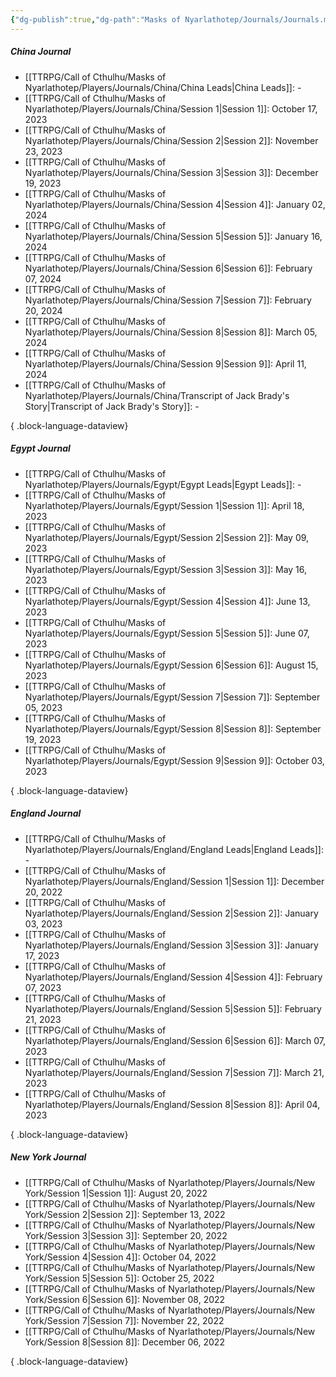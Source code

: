 ```yaml
---
{"dg-publish":true,"dg-path":"Masks of Nyarlathotep/Journals/Journals.md","dg-permalink":"masks-of-nyarlathotep/journals","permalink":"/masks-of-nyarlathotep/journals/","title":"Journal Collections","pinned":true,"tags":["TTRPG/Games/MoN"]}
---
```


##### China Journal
- [[TTRPG/Call of Cthulhu/Masks of Nyarlathotep/Players/Journals/China/China Leads\|China Leads]]: \-
- [[TTRPG/Call of Cthulhu/Masks of Nyarlathotep/Players/Journals/China/Session 1\|Session 1]]: October 17, 2023
- [[TTRPG/Call of Cthulhu/Masks of Nyarlathotep/Players/Journals/China/Session 2\|Session 2]]: November 23, 2023
- [[TTRPG/Call of Cthulhu/Masks of Nyarlathotep/Players/Journals/China/Session 3\|Session 3]]: December 19, 2023
- [[TTRPG/Call of Cthulhu/Masks of Nyarlathotep/Players/Journals/China/Session 4\|Session 4]]: January 02, 2024
- [[TTRPG/Call of Cthulhu/Masks of Nyarlathotep/Players/Journals/China/Session 5\|Session 5]]: January 16, 2024
- [[TTRPG/Call of Cthulhu/Masks of Nyarlathotep/Players/Journals/China/Session 6\|Session 6]]: February 07, 2024
- [[TTRPG/Call of Cthulhu/Masks of Nyarlathotep/Players/Journals/China/Session 7\|Session 7]]: February 20, 2024
- [[TTRPG/Call of Cthulhu/Masks of Nyarlathotep/Players/Journals/China/Session 8\|Session 8]]: March 05, 2024
- [[TTRPG/Call of Cthulhu/Masks of Nyarlathotep/Players/Journals/China/Session 9\|Session 9]]: April 11, 2024
- [[TTRPG/Call of Cthulhu/Masks of Nyarlathotep/Players/Journals/China/Transcript of Jack Brady's Story\|Transcript of Jack Brady's Story]]: \-

{ .block-language-dataview}

##### Egypt Journal
- [[TTRPG/Call of Cthulhu/Masks of Nyarlathotep/Players/Journals/Egypt/Egypt Leads\|Egypt Leads]]: \-
- [[TTRPG/Call of Cthulhu/Masks of Nyarlathotep/Players/Journals/Egypt/Session 1\|Session 1]]: April 18, 2023
- [[TTRPG/Call of Cthulhu/Masks of Nyarlathotep/Players/Journals/Egypt/Session 2\|Session 2]]: May 09, 2023
- [[TTRPG/Call of Cthulhu/Masks of Nyarlathotep/Players/Journals/Egypt/Session 3\|Session 3]]: May 16, 2023
- [[TTRPG/Call of Cthulhu/Masks of Nyarlathotep/Players/Journals/Egypt/Session 4\|Session 4]]: June 13, 2023
- [[TTRPG/Call of Cthulhu/Masks of Nyarlathotep/Players/Journals/Egypt/Session 5\|Session 5]]: June 07, 2023
- [[TTRPG/Call of Cthulhu/Masks of Nyarlathotep/Players/Journals/Egypt/Session 6\|Session 6]]: August 15, 2023
- [[TTRPG/Call of Cthulhu/Masks of Nyarlathotep/Players/Journals/Egypt/Session 7\|Session 7]]: September 05, 2023
- [[TTRPG/Call of Cthulhu/Masks of Nyarlathotep/Players/Journals/Egypt/Session 8\|Session 8]]: September 19, 2023
- [[TTRPG/Call of Cthulhu/Masks of Nyarlathotep/Players/Journals/Egypt/Session 9\|Session 9]]: October 03, 2023

{ .block-language-dataview}

##### England Journal
- [[TTRPG/Call of Cthulhu/Masks of Nyarlathotep/Players/Journals/England/England Leads\|England Leads]]: \-
- [[TTRPG/Call of Cthulhu/Masks of Nyarlathotep/Players/Journals/England/Session 1\|Session 1]]: December 20, 2022
- [[TTRPG/Call of Cthulhu/Masks of Nyarlathotep/Players/Journals/England/Session 2\|Session 2]]: January 03, 2023
- [[TTRPG/Call of Cthulhu/Masks of Nyarlathotep/Players/Journals/England/Session 3\|Session 3]]: January 17, 2023
- [[TTRPG/Call of Cthulhu/Masks of Nyarlathotep/Players/Journals/England/Session 4\|Session 4]]: February 07, 2023
- [[TTRPG/Call of Cthulhu/Masks of Nyarlathotep/Players/Journals/England/Session 5\|Session 5]]: February 21, 2023
- [[TTRPG/Call of Cthulhu/Masks of Nyarlathotep/Players/Journals/England/Session 6\|Session 6]]: March 07, 2023
- [[TTRPG/Call of Cthulhu/Masks of Nyarlathotep/Players/Journals/England/Session 7\|Session 7]]: March 21, 2023
- [[TTRPG/Call of Cthulhu/Masks of Nyarlathotep/Players/Journals/England/Session 8\|Session 8]]: April 04, 2023

{ .block-language-dataview}

##### New York Journal
- [[TTRPG/Call of Cthulhu/Masks of Nyarlathotep/Players/Journals/New York/Session 1\|Session 1]]: August 20, 2022
- [[TTRPG/Call of Cthulhu/Masks of Nyarlathotep/Players/Journals/New York/Session 2\|Session 2]]: September 13, 2022
- [[TTRPG/Call of Cthulhu/Masks of Nyarlathotep/Players/Journals/New York/Session 3\|Session 3]]: September 20, 2022
- [[TTRPG/Call of Cthulhu/Masks of Nyarlathotep/Players/Journals/New York/Session 4\|Session 4]]: October 04, 2022
- [[TTRPG/Call of Cthulhu/Masks of Nyarlathotep/Players/Journals/New York/Session 5\|Session 5]]: October 25, 2022
- [[TTRPG/Call of Cthulhu/Masks of Nyarlathotep/Players/Journals/New York/Session 6\|Session 6]]: November 08, 2022
- [[TTRPG/Call of Cthulhu/Masks of Nyarlathotep/Players/Journals/New York/Session 7\|Session 7]]: November 22, 2022
- [[TTRPG/Call of Cthulhu/Masks of Nyarlathotep/Players/Journals/New York/Session 8\|Session 8]]: December 06, 2022

{ .block-language-dataview}




